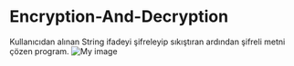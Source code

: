 # Encryption-And-Decryption
Kullanıcıdan alınan String ifadeyi şifreleyip sıkıştıran ardından şifreli metni çözen program.
![My image](https://ibb.co/s9BcJxY)
